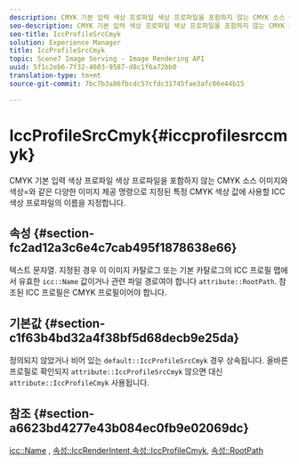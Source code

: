 ```yaml
---
description: CMYK 기본 입력 색상 프로파일 색상 프로파일을 포함하지 않는 CMYK 소스 이미지와 색상=와 같은 다양한 이미지 제공 명령으로 지정된 특정 CMYK 색상 값에 사용할 ICC 색상 프로파일의 이름을 지정합니다.
seo-description: CMYK 기본 입력 색상 프로파일 색상 프로파일을 포함하지 않는 CMYK 소스 이미지와 색상=와 같은 다양한 이미지 제공 명령으로 지정된 특정 CMYK 색상 값에 사용할 ICC 색상 프로파일의 이름을 지정합니다.
seo-title: IccProfileSrcCmyk
solution: Experience Manager
title: IccProfileSrcCmyk
topic: Scene7 Image Serving - Image Rendering API
uuid: 5f1c2eb6-7f32-4603-9587-d8c1f6a72bb0
translation-type: tm+mt
source-git-commit: 7bc7b3a86fbcdc57cfdc31745fae3afc06e44b15

---
```



# IccProfileSrcCmyk{#iccprofilesrccmyk}

CMYK 기본 입력 색상 프로파일 색상 프로파일을 포함하지 않는 CMYK 소스 이미지와 색상=와 같은 다양한 이미지 제공 명령으로 지정된 특정 CMYK 색상 값에 사용할 ICC 색상 프로파일의 이름을 지정합니다.

## 속성 {#section-fc2ad12a3c6e4c7cab495f1878638e66}

텍스트 문자열. 지정된 경우 이 이미지 카탈로그 또는 기본 카탈로그의 ICC 프로필 맵에서 유효한 `icc::Name` 값이거나 관련 파일 경로여야 합니다 `attribute::RootPath`. 참조된 ICC 프로필은 CMYK 프로필이어야 합니다.

## 기본값 {#section-c1f63b4bd32a4f38bf5d68decb9e25da}

정의되지 않았거나 비어 있는 `default::IccProfileSrcCmyk` 경우 상속됩니다. 올바른 프로필로 확인되지 `attribute::IccProfileSrcCmyk` 않으면 대신 `attribute::IccProfileCmyk` 사용됩니다.

## 참조 {#section-a6623bd4277e43b084ec0fb9e02069dc}

[icc::Name](../../../../../is-api/image-catalog/image-serving-api-ref/c-image-catalog-reference/c-icc-profile-map-reference/r-name-icc.md#reference-9e7d3c8e35434981a3dfac66b8946cbe) , [속성::IccRenderIntent,](../../../../../is-api/image-catalog/image-serving-api-ref/c-image-catalog-reference/c-attributes-reference/r-iccrenderintent.md#reference-012f207f28bd4406a5368d23ed95a51f)[속성::IccProfileCmyk](../../../../../is-api/image-catalog/image-serving-api-ref/c-image-catalog-reference/c-attributes-reference/r-iccprofilecmyk.md#reference-db89f9dac33e447cadb359ec1ba27ee0), [속성::RootPath](../../../../../is-api/image-catalog/image-serving-api-ref/c-image-catalog-reference/c-attributes-reference/r-rootpath.md#reference-17d57e5967be403b8408fa7214017494)
